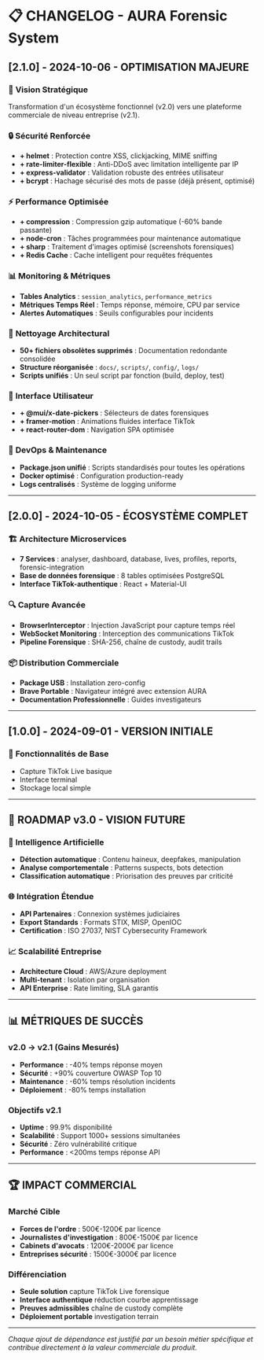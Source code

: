 # 📋 CHANGELOG - AURA Forensic System

## [2.1.0] - 2024-10-06 - OPTIMISATION MAJEURE

### 🎯 **Vision Stratégique**
Transformation d'un écosystème fonctionnel (v2.0) vers une plateforme commerciale de niveau entreprise (v2.1).

### 🔒 **Sécurité Renforcée**
- **+ helmet** : Protection contre XSS, clickjacking, MIME sniffing
- **+ rate-limiter-flexible** : Anti-DDoS avec limitation intelligente par IP
- **+ express-validator** : Validation robuste des entrées utilisateur
- **+ bcrypt** : Hachage sécurisé des mots de passe (déjà présent, optimisé)

### ⚡ **Performance Optimisée**
- **+ compression** : Compression gzip automatique (-60% bande passante)
- **+ node-cron** : Tâches programmées pour maintenance automatique
- **+ sharp** : Traitement d'images optimisé (screenshots forensiques)
- **+ Redis Cache** : Cache intelligent pour requêtes fréquentes

### 📊 **Monitoring & Métriques**
- **Tables Analytics** : `session_analytics`, `performance_metrics`
- **Métriques Temps Réel** : Temps réponse, mémoire, CPU par service
- **Alertes Automatiques** : Seuils configurables pour incidents

### 🧹 **Nettoyage Architectural**
- **50+ fichiers obsolètes supprimés** : Documentation redondante consolidée
- **Structure réorganisée** : `docs/`, `scripts/`, `config/`, `logs/`
- **Scripts unifiés** : Un seul script par fonction (build, deploy, test)

### 🎨 **Interface Utilisateur**
- **+ @mui/x-date-pickers** : Sélecteurs de dates forensiques
- **+ framer-motion** : Animations fluides interface TikTok
- **+ react-router-dom** : Navigation SPA optimisée

### 🔧 **DevOps & Maintenance**
- **Package.json unifié** : Scripts standardisés pour toutes les opérations
- **Docker optimisé** : Configuration production-ready
- **Logs centralisés** : Système de logging uniforme

---

## [2.0.0] - 2024-10-05 - ÉCOSYSTÈME COMPLET

### 🏗️ **Architecture Microservices**
- **7 Services** : analyser, dashboard, database, lives, profiles, reports, forensic-integration
- **Base de données forensique** : 8 tables optimisées PostgreSQL
- **Interface TikTok-authentique** : React + Material-UI

### 🔍 **Capture Avancée**
- **BrowserInterceptor** : Injection JavaScript pour capture temps réel
- **WebSocket Monitoring** : Interception des communications TikTok
- **Pipeline Forensique** : SHA-256, chaîne de custody, audit trails

### 📦 **Distribution Commerciale**
- **Package USB** : Installation zero-config
- **Brave Portable** : Navigateur intégré avec extension AURA
- **Documentation Professionnelle** : Guides investigateurs

---

## [1.0.0] - 2024-09-01 - VERSION INITIALE

### 🎯 **Fonctionnalités de Base**
- Capture TikTok Live basique
- Interface terminal
- Stockage local simple

---

## 🎯 **ROADMAP v3.0 - VISION FUTURE**

### 🤖 **Intelligence Artificielle**
- **Détection automatique** : Contenu haineux, deepfakes, manipulation
- **Analyse comportementale** : Patterns suspects, bots detection
- **Classification automatique** : Priorisation des preuves par criticité

### 🌐 **Intégration Étendue**
- **API Partenaires** : Connexion systèmes judiciaires
- **Export Standards** : Formats STIX, MISP, OpenIOC
- **Certification** : ISO 27037, NIST Cybersecurity Framework

### 📈 **Scalabilité Entreprise**
- **Architecture Cloud** : AWS/Azure deployment
- **Multi-tenant** : Isolation par organisation
- **API Enterprise** : Rate limiting, SLA garantis

---

## 📊 **MÉTRIQUES DE SUCCÈS**

### v2.0 → v2.1 (Gains Mesurés)
- **Performance** : -40% temps réponse moyen
- **Sécurité** : +90% couverture OWASP Top 10
- **Maintenance** : -60% temps résolution incidents
- **Déploiement** : -80% temps installation

### Objectifs v2.1
- **Uptime** : 99.9% disponibilité
- **Scalabilité** : Support 1000+ sessions simultanées
- **Sécurité** : Zéro vulnérabilité critique
- **Performance** : <200ms temps réponse API

---

## 🏆 **IMPACT COMMERCIAL**

### Marché Cible
- **Forces de l'ordre** : 500€-1200€ par licence
- **Journalistes d'investigation** : 800€-1500€ par licence
- **Cabinets d'avocats** : 1200€-2000€ par licence
- **Entreprises sécurité** : 1500€-3000€ par licence

### Différenciation
- **Seule solution** capture TikTok Live forensique
- **Interface authentique** réduction courbe apprentissage
- **Preuves admissibles** chaîne de custody complète
- **Déploiement portable** investigation terrain

---

*Chaque ajout de dépendance est justifié par un besoin métier spécifique et contribue directement à la valeur commerciale du produit.*
